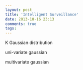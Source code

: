 ```yaml
---
layout: post
title: 'Intelligent Surveillance'
date: 2013-10-16 23:13
comments: true
tags: 
---
```

K Gaussian distribution

uni-variate gaussian

multivariate gaussian

